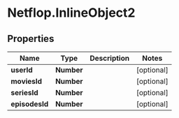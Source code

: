 # Netflop.InlineObject2

## Properties

Name | Type | Description | Notes
------------ | ------------- | ------------- | -------------
**userId** | **Number** |  | [optional] 
**moviesId** | **Number** |  | [optional] 
**seriesId** | **Number** |  | [optional] 
**episodesId** | **Number** |  | [optional] 


